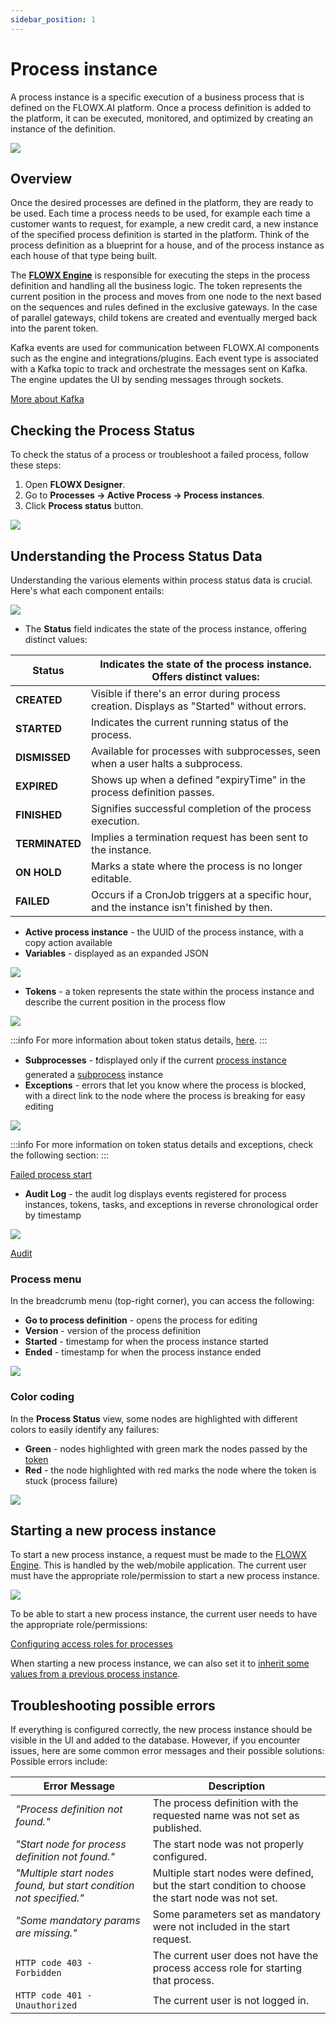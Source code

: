 ```yaml
---
sidebar_position: 1
---
```


# Process instance

A process instance is a specific execution of a business process that is defined on the FLOWX.AI platform. Once a process definition is added to the platform, it can be executed, monitored, and optimized by creating an instance of the definition.

![](https://s3.eu-west-1.amazonaws.com/docx.flowx.ai/building-blocks/process/proc_instance_progress.png)

## Overview

Once the desired processes are defined in the platform, they are ready to be used. Each time a process needs to be used, for example each time a customer wants to request, for example, a new credit card, a new instance of the specified process definition is started in the platform. Think of the process definition as a blueprint for a house, and of the process instance as each house of that type being built.

The [**FLOWX Engine**](../../../terms/flowxai-process-engine) is responsible for executing the steps in the process definition and handling all the business logic. The token represents the current position in the process and moves from one node to the next based on the sequences and rules defined in the exclusive gateways. In the case of parallel gateways, child tokens are created and eventually merged back into the parent token.

Kafka events are used for communication between FLOWX.AI components such as the engine and integrations/plugins. Each event type is associated with a Kafka topic to track and orchestrate the messages sent on Kafka. The engine updates the UI by sending messages through sockets.

[More about Kafka](../../../platform-overview/frameworks-and-standards/event-driven-architecture-frameworks/intro-to-kafka-concepts.md)

## Checking the Process Status

To check the status of a process or troubleshoot a failed process, follow these steps:

1. Open **FLOWX Designer**.
2. Go to **Processes → Active Process → Process instances**.
3. Click **Process status** button.

![](https://s3.eu-west-1.amazonaws.com/docx.flowx.ai/building-blocks/process/process_status.png)

## Understanding the Process Status Data

Understanding the various elements within process status data is crucial. Here's what each component entails:

![](https://s3.eu-west-1.amazonaws.com/docx.flowx.ai/building-blocks/process/process_status_data.png)

* The **Status** field indicates the state of the process instance, offering distinct values:

| Status         | Indicates the state of the process instance. Offers distinct values:                       |
| -------------- | ------------------------------------------------------------------------------------------ |
| **CREATED**    | Visible if there's an error during process creation. Displays as "Started" without errors. |
| **STARTED**    | Indicates the current running status of the process.                                       |
| **DISMISSED**  | Available for processes with subprocesses, seen when a user halts a subprocess.            |
| **EXPIRED**    | Shows up when a defined "expiryTime" in the process definition passes.                     |
| **FINISHED**   | Signifies successful completion of the process execution.                                  |
| **TERMINATED** | Implies a termination request has been sent to the instance.                               |
| **ON HOLD**    | Marks a state where the process is no longer editable.                                     |
| **FAILED**     | Occurs if a CronJob triggers at a specific hour, and the instance isn't finished by then.  |

* **Active process instance** - the UUID of the process instance, with a copy action available
* **Variables** - displayed as an expanded JSON

![](https://s3.eu-west-1.amazonaws.com/docx.flowx.ai/building-blocks/process/process_variables.png)

* **Tokens** - a token represents the state within the process instance and describe the current position in the process flow

![](https://s3.eu-west-1.amazonaws.com/docx.flowx.ai/building-blocks/process/process_tokens.png)

:::info
For more information about token status details, [here](../../token.md).
:::

* **Subprocesses** - :exclamation:displayed only if the current [process instance](../../../terms/flowx-process-instance) generated a [subprocess](../subprocess.md) instance
* **Exceptions** - errors that let you know where the process is blocked, with a direct link to the node where the process is breaking for easy editing

![](https://s3.eu-west-1.amazonaws.com/docx.flowx.ai/building-blocks/process/process_exceptions.png)

:::info
For more information on token status details and exceptions, check the following section:
:::

[Failed process start](./failed-process-start.md)

* **Audit Log** - the audit log displays events registered for process instances, tokens, tasks, and exceptions in reverse chronological order by timestamp

![](https://s3.eu-west-1.amazonaws.com/docx.flowx.ai/building-blocks/process/process_status_audit.png)

[Audit](../../../platform-deep-dive/core-components/core-extensions/audit.md)

### Process menu

In the breadcrumb menu (top-right corner), you can access the following:

* **Go to process definition** - opens the process for editing
* **Version** - version of the process definition
* **Started** - timestamp for when the process instance started
* **Ended** - timestamp for when the process instance ended

![](https://s3.eu-west-1.amazonaws.com/docx.flowx.ai/building-blocks/process/process_export_smth.png)

### Color coding

In the **Process Status** view, some nodes are highlighted with different colors to easily identify any failures:

* **Green** - nodes highlighted with green mark the nodes passed by the [token](../../token.md)
* **Red** - the node highlighted with red marks the node where the token is stuck (process failure)

![](https://s3.eu-west-1.amazonaws.com/docx.flowx.ai/building-blocks/process/color_coding.gif)

## Starting a new process instance

To start a new process instance, a request must be made to the [FLOWX Engine](../../../platform-deep-dive/core-components/flowx-engine). This is handled by the web/mobile application. The current user must have the appropriate role/permission to start a new process instance.

![](https://s3.eu-west-1.amazonaws.com/docx.flowx.ai/building-blocks/process/process_instance_diagram.png)

To be able to start a new process instance, the current user needs to have the appropriate role/permissions:

[Configuring access roles for processes](../../../platform-setup-guides/flowx-engine-setup-guide/configuring-access-roles-for-processes.md)

When starting a new process instance, we can also set it to [inherit some values from a previous process instance](../../../platform-deep-dive/core-components/flowx-engine.md#orchestration).

## Troubleshooting possible errors

If everything is configured correctly, the new process instance should be visible in the UI and added to the database. However, if you encounter issues, here are some common error messages and their possible solutions:
Possible errors include:

| Error Message                                                      | Description                                                                                      |
| ------------------------------------------------------------------ | ------------------------------------------------------------------------------------------------ |
| *"Process definition not found."*                                  | The process definition with the requested name was not set as published.                         |
| *"Start node for process definition not found."*                   | The start node was not properly configured.                                                      |
| *"Multiple start nodes found, but start condition not specified."* | Multiple start nodes were defined, but the start condition to choose the start node was not set. |
| *"Some mandatory params are missing."*                             | Some parameters set as mandatory were not included in the start request.                         |
| `HTTP code 403 - Forbidden`                                        | The current user does not have the process access role for starting that process.                |
| `HTTP code 401 - Unauthorized`                                     | The current user is not logged in.                                                               |
